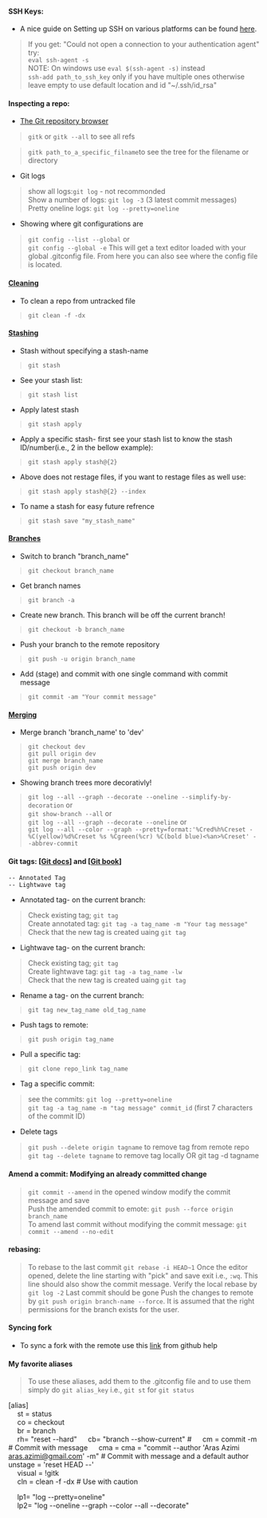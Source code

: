 #### SSH Keys:
* A nice guide on Setting up SSH on various platforms can be found [here](https://confluence.atlassian.com/bitbucket/set-up-an-ssh-key-728138079.html#SetupanSSHkey-ssh3).  
> If you get: "Could not open a connection to your authentication agent" try:  
> `eval ssh-agent -s`  
NOTE: On windows use `eval $(ssh-agent -s)` instead  
> `ssh-add path_to_ssh_key` only if you have multiple ones otherwise leave empty to use default location and id "~/.ssh/id_rsa"

#### Inspecting a repo:
* [The Git repository browser](https://git-scm.com/docs/gitk)
>`gitk` or `gitk --all` to see all refs

>`gitk path_to_a_specific_filname`to see the tree for the filename or directory

* Git logs
> show all logs:`git log` - not recommonded  
> Show a number of logs: `git log -3` (3 latest commit messages)  
> Pretty oneline logs: `git log --pretty=oneline`  

* Showing where git configurations are
> `git config --list --global` or  
> `git config --global -e`  This will get a text editor loaded with your global .gitconfig file. From here you can also see where the config file is located.  


#### [Cleaning](https://git-scm.com/docs/git-clean)
* To clean a repo from untracked file
> `git clean -f -dx`  

#### [Stashing](https://git-scm.com/book/en/v1/Git-Tools-Stashing)

* Stash without specifying a stash-name
> `git stash`

* See your stash list:
> `git stash list`

* Apply latest stash
> `git stash apply`

* Apply a specific stash- first see your stash list to know the stash ID/number(i.e., 2 in the bellow example):
> `git stash apply stash@{2}`

* Above does not restage files, if you want to restage files as well use:
> `git stash apply stash@{2} --index`

* To name a stash for easy future refrence
> `git stash save "my_stash_name"`

#### [Branches](https://git-scm.com/docs/git-branch)
* Switch to branch "branch_name"
> `git checkout branch_name`

* Get branch names
> `git branch -a`

* Create new branch. This branch will be off the current branch!
> `git checkout -b branch_name`

* Push your branch to the remote repository
> `git push -u origin branch_name`

* Add (stage) and commit with one single command with commit message
> `git commit -am "Your commit message"`

#### [Merging](https://git-scm.com/docs/git-merge)
* Merge branch 'branch_name' to 'dev'
> `git checkout dev`  
> `git pull origin dev`  
> `git merge branch_name`  
> `git push origin dev`  

* Showing branch trees more decorativly!
> `git log --all --graph --decorate --oneline --simplify-by-decoration` or  
> `git show-branch --all` or  
> `git log --all --graph --decorate --oneline` or  
> `git log --all --color --graph --pretty=format:'%Cred%h%Creset -%C(yellow)%d%Creset %s %Cgreen(%cr) %C(bold blue)<%an>%Creset' --abbrev-commit`

#### Git tags: [[Git docs](https://git-scm.com/docs/git-tag)] and [[Git book](https://git-scm.com/book/en/v2/Git-Basics-Tagging)]
	-- Annotated Tag
	-- Lightwave tag

* Annotated tag- on the current branch:
> Check existing tag; `git tag`  
> Create annotated tag: `git tag -a tag_name -m "Your tag message"`  
> Check that the new tag is created uaing `git tag`  
* Lightwave tag- on the current branch:
> Check existing tag; `git tag`  
> Create lightwave tag: `git tag -a tag_name -lw`  
> Check that the new tag is created uaing `git tag`  

* Rename a tag- on the current branch:
> `git tag new_tag_name old_tag_name`

* Push tags to remote:
> `git push origin tag_name`  

* Pull a specific tag:
> `git clone repo_link tag_name`  

* Tag a specific commit:
> see the commits: `git log --pretty=oneline`  
> `git tag -a tag_name -m "tag message" commit_id` (first 7 characters of the commit ID)  

* Delete tags
> `git push --delete origin tagname` to remove tag from remote repo  
> `git tag --delete tagname` to remove tag locally OR git tag -d tagname  

#### Amend a commit: Modifying an already committed change
> `git commit --amend` in the opened window modify the commit message and save  
> Push the amended commit to emote: `git push --force origin branch_name`  
> To amend last commit without modifying the commit message: `git commit --amend --no-edit`  

#### rebasing:
> To rebase to the last commit `git rebase -i HEAD~1`
> Once the editor opened, delete the line starting with "pick" and save exit i.e., `:wq`. This line should also show the commit message.
> Verify the local rebase by `git log -2` Last commit should be gone
> Push the changes to remote by `git push origin branch-name --force`. It is assumed that the right permissions for the branch exists for the user.

#### Syncing fork
* To sync a fork with the remote use this [link](https://help.github.com/articles/syncing-a-fork/) from github help

#### My favorite aliases
> To use these aliases, add them to the .gitconfig file and to use them simply do `git alias_key` i.e., `git st` for `git status`

[alias]  
&emsp; st = status  
&emsp; co = checkout  
&emsp; br = branch  
&emsp; rh= "reset --hard"
&emsp; cb= "branch --show-current" # 
&emsp; cm = commit -m # Commit with message 
&emsp; cma = cma = "commit --author 'Aras Azimi <aras.azimi@gmail.com>' -m" # Commit with message and a default author 
&emsp; unstage = 'reset HEAD --'  
&emsp; visual = !gitk  
&emsp; cln = clean -f -dx # Use with caution

&emsp; lp1= "log --pretty=oneline"  
&emsp; lp2= "log --oneline --graph --color --all --decorate"

